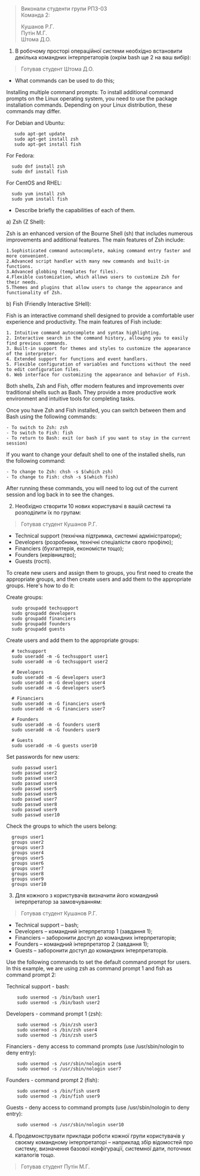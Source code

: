 >Виконали студенти групи РПЗ-03  
>Команда 2:
>
>Кушанов Р.Г.  
>Путін М.Г.  
>Штома Д.О.

1. В робочому просторі операційної системи необхідно встановити декілька командних інтерпретаторів (окрім bash ще 2 на ваш вибір):

>Готував студент Штома Д.О.

- What commands can be used to do this;

Installing multiple command prompts:
To install additional command prompts on the Linux operating system, you need to use the package installation commands. Depending on your Linux distribution, these commands may differ.

For Debian and Ubuntu:

       sudo apt-get update
       sudo apt-get install zsh
       sudo apt-get install fish
       
For Fedora:

      sudo dnf install zsh
      sudo dnf install fish
      
For CentOS and RHEL:

      sudo yum install zsh
      sudo yum install fish

- Describe briefly the capabilities of each of them.

a) Zsh (Z Shell):

Zsh is an enhanced version of the Bourne Shell (sh) that includes numerous improvements and additional features. The main features of Zsh include:

    1.Sophisticated command autocomplete, making command entry faster and more convenient.
    2.Advanced script handler with many new commands and built-in functions.
    3.Advanced globbing (templates for files).
    4.Flexible customization, which allows users to customize Zsh for their needs.
    5.Themes and plugins that allow users to change the appearance and functionality of Zsh.

b) Fish (Friendly Interactive SHell):

Fish is an interactive command shell designed to provide a comfortable user experience and productivity. The main features of Fish include:

    1. Intuitive command autocomplete and syntax highlighting.
    2. Interactive search in the command history, allowing you to easily find previous commands.
    3. Built-in support for themes and styles to customize the appearance of the interpreter.
    4. Extended support for functions and event handlers.    
    5. Flexible configuration of variables and functions without the need to edit configuration files.
    6. Web interface for customizing the appearance and behavior of Fish.
    
Both shells, Zsh and Fish, offer modern features and improvements over traditional shells such as Bash. They provide a more productive work environment and intuitive tools for completing tasks.

Once you have Zsh and Fish installed, you can switch between them and Bash using the following commands:

    - To switch to Zsh: zsh
    - To switch to Fish: fish
    - To return to Bash: exit (or bash if you want to stay in the current session)
    
If you want to change your default shell to one of the installed shells, run the following command:

    - To change to Zsh: chsh -s $(which zsh)
    - To change to Fish: chsh -s $(which fish)
   
After running these commands, you will need to log out of the current session and log back in to see the changes.
    
2. Необхідно створити 10 нових користувачі в вашій системі та розподілити їх по групам:

>Готував студент Кушанов Р.Г.

- Technical support (технічна підтримка, системні адміністратори);
- Developers (розробники, технічні спеціалісти свого профілю);
- Financiers (бухгалтерія, економісти тощо);
- Founders (керівництво);
- Guests (гості).

To create new users and assign them to groups, you first need to create the appropriate groups, and then create users and add them to the appropriate groups. Here's how to do it:

Create groups:

      sudo groupadd techsupport
      sudo groupadd developers
      sudo groupadd financiers
      sudo groupadd founders
      sudo groupadd guests

Create users and add them to the appropriate groups:


      # techsupport
      sudo useradd -m -G techsupport user1
      sudo useradd -m -G techsupport user2

      # Developers
      sudo useradd -m -G developers user3
      sudo useradd -m -G developers user4
      sudo useradd -m -G developers user5

      # Financiers
      sudo useradd -m -G financiers user6
      sudo useradd -m -G financiers user7

      # Founders
      sudo useradd -m -G founders user8
      sudo useradd -m -G founders user9

      # Guests
      sudo useradd -m -G guests user10

Set passwords for new users:

      sudo passwd user1
      sudo passwd user2
      sudo passwd user3
      sudo passwd user4
      sudo passwd user5
      sudo passwd user6
      sudo passwd user7
      sudo passwd user8
      sudo passwd user9
      sudo passwd user10
      
Check the groups to which the users belong:

      groups user1
      groups user2
      groups user3
      groups user4
      groups user5
      groups user6
      groups user7
      groups user8
      groups user9
      groups user10

3. Для кожного з користувачів визначити його командний інтерпретатор за замовчуванням:

>Готував студент Кушанов Р.Г.

- Technical support – bash;
- Developers – командний інтерпретатор 1 (завдання 1);
- Financiers – заборонити доступ до командних інтерпретаторів;
- Founders – командний інтерпретатор 2 (завдання 1);
- Guests – заборонити доступ до командних інтерпретаторів.

Use the following commands to set the default command prompt for users. In this example, we are using zsh as command prompt 1 and fish as command prompt 2:

Technical support - bash:

        sudo usermod -s /bin/bash user1
        sudo usermod -s /bin/bash user2
        
Developers - command prompt 1 (zsh):

        sudo usermod -s /bin/zsh user3
        sudo usermod -s /bin/zsh user4
        sudo usermod -s /bin/zsh user5
        
Financiers - deny access to command prompts (use /usr/sbin/nologin to deny entry):

        sudo usermod -s /usr/sbin/nologin user6
        sudo usermod -s /usr/sbin/nologin user7
        
Founders - command prompt 2 (fish):

        sudo usermod -s /bin/fish user8
        sudo usermod -s /bin/fish user9
        
Guests - deny access to command prompts (use /usr/sbin/nologin to deny entry):

        sudo usermod -s /usr/sbin/nologin user10



4. Продемонструвати приклади роботи кожної групи користувачів у своєму командному інтерпретаторі – наприклад збір відомостей про систему, визначення базової конфігурації, системної дати, поточних каталогів тощо.

>Готував студент Путін М.Г.




